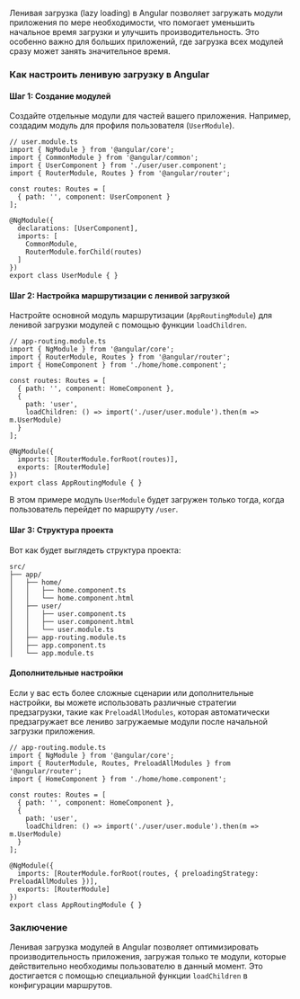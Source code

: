 
Ленивая загрузка (lazy loading) в Angular позволяет загружать модули приложения по мере необходимости, что помогает уменьшить начальное время загрузки и улучшить производительность. Это особенно важно для больших приложений, где загрузка всех модулей сразу может занять значительное время.

### Как настроить ленивую загрузку в Angular

#### Шаг 1: Создание модулей

Создайте отдельные модули для частей вашего приложения. Например, создадим модуль для профиля пользователя (`UserModule`).

```TS
// user.module.ts
import { NgModule } from '@angular/core';
import { CommonModule } from '@angular/common';
import { UserComponent } from './user/user.component';
import { RouterModule, Routes } from '@angular/router';

const routes: Routes = [
  { path: '', component: UserComponent }
];

@NgModule({
  declarations: [UserComponent],
  imports: [
    CommonModule,
    RouterModule.forChild(routes)
  ]
})
export class UserModule { }
```

#### Шаг 2: Настройка маршрутизации с ленивой загрузкой

Настройте основной модуль маршрутизации (`AppRoutingModule`) для ленивой загрузки модулей с помощью функции `loadChildren`.

```TS
// app-routing.module.ts
import { NgModule } from '@angular/core';
import { RouterModule, Routes } from '@angular/router';
import { HomeComponent } from './home/home.component';

const routes: Routes = [
  { path: '', component: HomeComponent },
  {
    path: 'user',
    loadChildren: () => import('./user/user.module').then(m => m.UserModule)
  }
];

@NgModule({
  imports: [RouterModule.forRoot(routes)],
  exports: [RouterModule]
})
export class AppRoutingModule { }
```

В этом примере модуль `UserModule` будет загружен только тогда, когда пользователь перейдет по маршруту `/user`.

#### Шаг 3: Структура проекта

Вот как будет выглядеть структура проекта:

```TS
src/
├── app/
│   ├── home/
│   │   ├── home.component.ts
│   │   └── home.component.html
│   ├── user/
│   │   ├── user.component.ts
│   │   ├── user.component.html
│   │   └── user.module.ts
│   ├── app-routing.module.ts
│   ├── app.component.ts
│   └── app.module.ts
```

#### Дополнительные настройки

Если у вас есть более сложные сценарии или дополнительные настройки, вы можете использовать различные стратегии предзагрузки, такие как `PreloadAllModules`, которая автоматически предзагружает все лениво загружаемые модули после начальной загрузки приложения.

```TS
// app-routing.module.ts
import { NgModule } from '@angular/core';
import { RouterModule, Routes, PreloadAllModules } from '@angular/router';
import { HomeComponent } from './home/home.component';

const routes: Routes = [
  { path: '', component: HomeComponent },
  {
    path: 'user',
    loadChildren: () => import('./user/user.module').then(m => m.UserModule)
  }
];

@NgModule({
  imports: [RouterModule.forRoot(routes, { preloadingStrategy: PreloadAllModules })],
  exports: [RouterModule]
})
export class AppRoutingModule { }
```

### Заключение

Ленивая загрузка модулей в Angular позволяет оптимизировать производительность приложения, загружая только те модули, которые действительно необходимы пользователю в данный момент. Это достигается с помощью специальной функции `loadChildren` в конфигурации маршрутов.